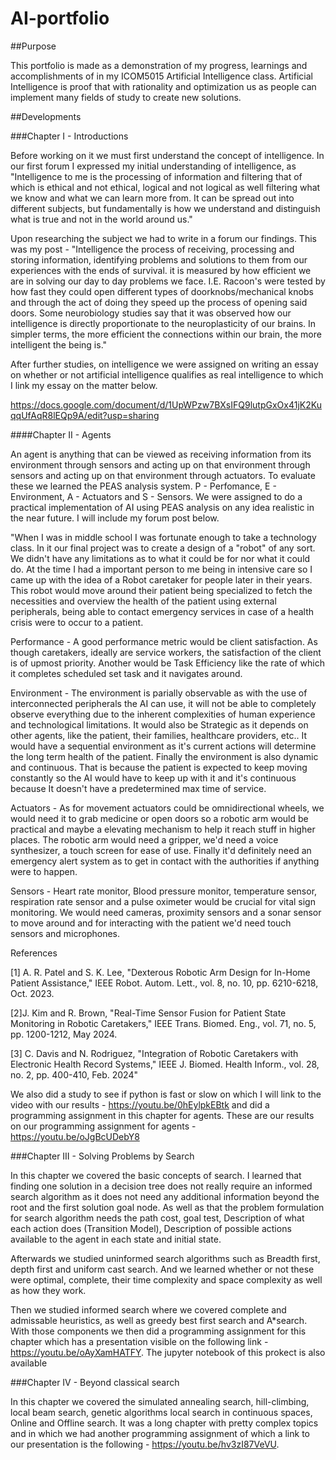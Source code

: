 # AI-portfolio
##Purpose

This portfolio is made as a demonstration of my progress, learnings and accomplishments of in my ICOM5015 Artificial Intelligence class. Artificial Intelligence is proof that with rationality and optimization us as people can implement many fields of study to create new solutions. 


##Developments 

###Chapter I - Introductions

Before working on it we must first understand the concept of intelligence. In our first forum I expressed my initial understanding of intelligence, as "Intelligence to me is the processing of information and filtering that of which is ethical and not ethical, logical and not logical as well filtering what we know and what we can learn more from. It can be spread out into different subjects, but fundamentally is how we understand and distinguish what is true and not in the world around us."

Upon researching the subject we had to write in a forum our findings. This was my post - "Intelligence the process of receiving, processing and storing information, identifying problems and solutions to them from our experiences with the ends of survival. it is measured by how efficient we are in solving our day to day problems we face. I.E. Racoon's were tested by how fast they could open different types of doorknobs/mechanical knobs and through the act of doing they speed up the process of opening said doors. Some neurobiology studies say that it was observed how our intelligence is directly proportionate to the neuroplasticity of our brains. In simpler terms, the more efficient the connections within our brain, the more intelligent the being is."

After further studies, on intelligence we were assigned on writing an essay on whether or not artificial intelligence qualifies as real intelligence to which I link my essay on the matter below.

https://docs.google.com/document/d/1UpWPzw7BXsIFQ9lutpGxOx41jK2KuqqUfAqR8lEQp9A/edit?usp=sharing


####Chapter II - Agents

An agent is anything that can be viewed as receiving information from its environment through sensors and acting up on that environment through sensors and acting up on that environment through actuators. To evaluate these we learned the PEAS analysis system. P - Perfomance, E - Environment, A - Actuators and S - Sensors. We were assigned to do a practical implementation of AI using PEAS analysis on any idea realistic in the near future. I will include my forum post below.

"When I was in middle school I was fortunate enough to take a technology class. In it our final project was to create a design of a "robot" of any sort. We didn't have any limitations as to what it could be for nor what it could do. At the time I had a important person to me being in intensive care so I came up with the idea of a Robot caretaker for people later in their years. This robot would move around their patient being specialized to fetch the necessities and overview the health of the patient using external peripherals, being able to contact emergency services in case of a health crisis were to occur to a patient.

Performance - A good performance metric would be client satisfaction. As though caretakers, ideally are service workers, the satisfaction of the client is of upmost priority. Another would be Task Efficiency like the rate of which it completes scheduled set task and it navigates around.

Environment - The environment is parially observable as with the use of interconnected peripherals the AI can use, it will not be able to completely observe everything due to the inherent complexities of human experience and technological limitations. It would also be Strategic as it depends on other agents, like the patient, their families, healthcare providers, etc.. It would have a sequential environment as it's current actions will determine the long term health of the patient. Finally the environment is also dynamic and continuous. That is because the patient is expected to keep moving constantly so the AI would have to keep up with it and it's continuous because It doesn't have a predetermined max time of service.

Actuators - As for movement actuators could be omnidirectional wheels, we would need it to grab medicine or open doors so a robotic arm would be practical and maybe a elevating mechanism to help it reach stuff in higher places. The robotic arm would need a gripper, we'd need a voice synthesizer, a touch screen for ease of use. Finally it'd definitely need an emergency alert system as to get in contact with the authorities if anything were to happen.

Sensors -  Heart rate monitor, Blood pressure monitor, temperature sensor, respiration rate sensor and a pulse oximeter would be crucial for vital sign monitoring. We would need cameras, proximity sensors and a sonar sensor to move around and for interacting with the patient we'd need touch sensors and microphones.

References

[1] A. R. Patel and S. K. Lee, "Dexterous Robotic Arm Design for In-Home Patient Assistance," IEEE Robot. Autom. Lett., vol. 8, no. 10, pp. 6210-6218, Oct. 2023.

[2]J. Kim and R. Brown, "Real-Time Sensor Fusion for Patient State Monitoring in Robotic Caretakers," IEEE Trans. Biomed. Eng., vol. 71, no. 5, pp. 1200-1212, May 2024.

[3] C. Davis and N. Rodriguez, "Integration of Robotic Caretakers with Electronic Health Record Systems," IEEE J. Biomed. Health Inform., vol. 28, no. 2, pp. 400-410, Feb. 2024"



We also did a study to see if python is fast or slow on which I will link to the video with our results - https://youtu.be/0hEylpkEBtk and did a programming assignment in this chapter for agents. These are our results on our programming assignment for agents - https://youtu.be/oJgBcUDebY8

###Chapter III - Solving Problems by Search 

In this chapter we covered the basic concepts of search. I learned that finding one solution in a decision tree does not really require an informed search algorithm as it does not need any additional information beyond the root and the first solution goal node. As well as that the problem formulation for search algorithm needs the path cost, goal test, Description of what each action does (Transition Model), Description of possible actions available to the agent in each state and initial state.

Afterwards we studied uninformed search algorithms such as Breadth first, depth first and uniform cast search. And we learned whether or not these were optimal, complete, their time complexity and space complexity as well as how they work. 

Then we studied informed search where we covered complete and admissable heuristics, as well as greedy best first search and A*search. With those components we then did a programming assignment for this chapter which has a presentation visible on the following link - https://youtu.be/oAyXamHATFY.
The jupyter notebook of this prokect is also available


###Chapter IV - Beyond classical search

In this chapter we covered the simulated annealing search, hill-climbing, local beam search, genetic algorithms local search in continuous spaces, Online and Offline search. It was a long chapter with pretty complex topics and in which we had another programming assignment of which a link to our presentation is the following - https://youtu.be/hv3zI87VeVU.

